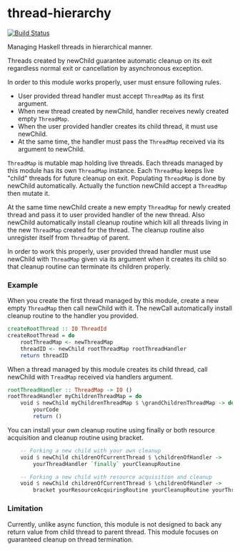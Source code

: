 # thread-hierarchy

[![Build Status](https://travis-ci.org/nshimaza/thread-hierarchy.svg?branch=master)](https://travis-ci.org/nshimaza/thread-hierarchy)

Managing Haskell threads in hierarchical manner.

Threads created by newChild guarantee automatic cleanup on its exit regardless normal exit
or cancellation by asynchronous exception.

In order to this module works properly, user must ensure following rules.

* User provided thread handler must accept `ThreadMap` as its first argument.
* When new thread created by newChild, handler receives newly created empty `ThreadMap`.
* When the user provided handler creates its child thread, it must use newChild.
* At the same time, the handler must pass the `ThreadMap` received via its argument to newChild.

`ThreadMap` is mutable map holding live threads.  Each threads managed by this module has its
own `ThreadMap` instance.  Each `ThreadMap` keeps live "child" threads for future cleanup on exit.
Populating `ThreadMap` is done by newChild automatically.
Actually the function newChild accept a `ThreadMap` then mutate it.

At the same time newChild create a new empty `ThreadMap` for newly created thread and pass it
to user provided handler of the new thread.
Also newChild automatically install cleanup routine which kill all threads living in the new
`ThreadMap` created for the thread.
The cleanup routine also unregister itself from `ThreadMap` of parent.

In order to work this properly, user provided thread handler must use newChild with `ThreadMap`
given via its argument when it creates its child so that cleanup routine can terminate
its children properly.


### Example

When you create the first thread managed by this module, create a new empty `ThreadMap` then call
newChild with it.  The newCall automatically install cleanup routine to the handler you provided.

```haskell
createRootThread :: IO ThreadId
createRootThread = do
    rootThreadMap <- newThreadMap
    threadID <- newChild rootThreadMap rootThreadHandler
    return threadID
```

When a thread managed by this module creates its child thread, call newChild with `TreadMap`
received via handlers argument.

```haskell
rootThreadHandler :: ThreadMap -> IO ()
rootThreadHandler myChildrenThreadMap = do
    void $ newChild myChildrenThreadMap $ \grandChildrenThreadMap -> do
        yourCode
        return ()
```

You can install your own cleanup routine using finally or both resource acquisition and cleanup
routine using bracket.

```haskell
    -- Forking a new child with your own cleanup
    void $ newChild childrenOfCurrentThread $ \childrenOfHandler ->
        yourThreadHandler `finally` yourCleanupRoutine

    -- Forking a new child with resource acquisition and cleanup
    void $ newChild childrenOfCurrentThread $ \childrenOfHandler ->
        bracket yourResourceAcquiringRoutine yourCleanupRoutine yourThreadHandler
```

### Limitation

Currently, unlike async function, this module is not designed to back any return value
from child thread to parent thread.  This module focuses on guaranteed cleanup on thread termination.
